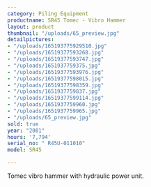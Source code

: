 ```yaml
---
category: Piling Equipment
productname: SR45 Tomec - Vibro Hammer
layout: product
thumbnail: "/uploads/65_preview.jpg"
detailpictures:
- "/uploads/165193775929510.jpg"
- "/uploads/16519377593268.jpg"
- "/uploads/16519377593747.jpg"
- "/uploads/1651937759375.jpg"
- "/uploads/16519377593976.jpg"
- "/uploads/16519377598015.jpg"
- "/uploads/16519377598359.jpg"
- "/uploads/1651937759837.jpg"
- "/uploads/16519377599114.jpg"
- "/uploads/1651937759960.jpg"
- "/uploads/1651937759965.jpg"
- "/uploads/65_preview.jpg"
sold: true
year: "2001"
hours: '7,794'
serial_no: " R45U-011010"
model: SR45

---
```

Tomec vibro hammer with hydraulic power unit.